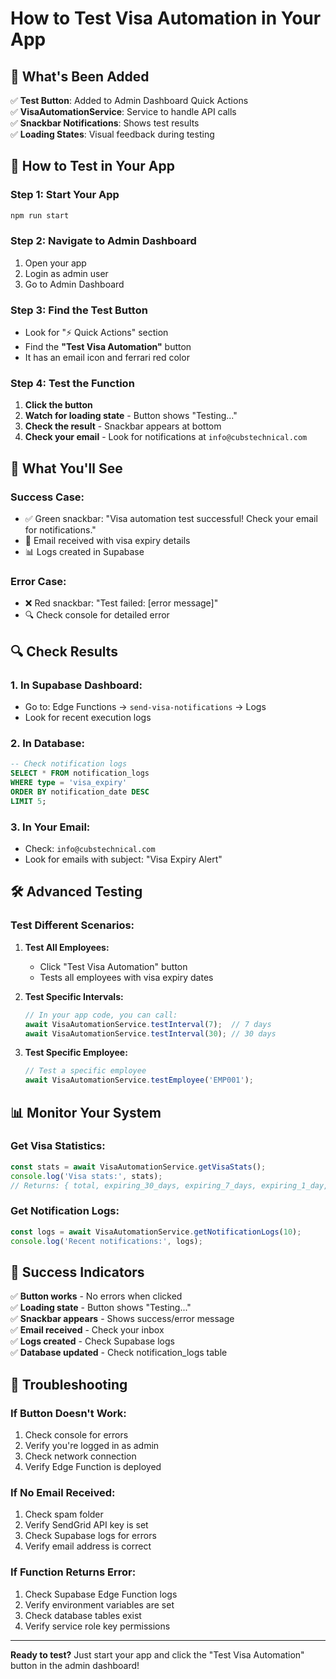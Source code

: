 # How to Test Visa Automation in Your App

## 🎯 **What's Been Added**

✅ **Test Button**: Added to Admin Dashboard Quick Actions  
✅ **VisaAutomationService**: Service to handle API calls  
✅ **Snackbar Notifications**: Shows test results  
✅ **Loading States**: Visual feedback during testing  

## 🧪 **How to Test in Your App**

### **Step 1: Start Your App**
```bash
npm run start
```

### **Step 2: Navigate to Admin Dashboard**
1. Open your app
2. Login as admin user
3. Go to Admin Dashboard

### **Step 3: Find the Test Button**
- Look for "⚡ Quick Actions" section
- Find the **"Test Visa Automation"** button
- It has an email icon and ferrari red color

### **Step 4: Test the Function**
1. **Click the button**
2. **Watch for loading state** - Button shows "Testing..."
3. **Check the result** - Snackbar appears at bottom
4. **Check your email** - Look for notifications at `info@cubstechnical.com`

## 📱 **What You'll See**

### **Success Case:**
- ✅ Green snackbar: "Visa automation test successful! Check your email for notifications."
- 📧 Email received with visa expiry details
- 📊 Logs created in Supabase

### **Error Case:**
- ❌ Red snackbar: "Test failed: [error message]"
- 🔍 Check console for detailed error

## 🔍 **Check Results**

### **1. In Supabase Dashboard:**
- Go to: Edge Functions → `send-visa-notifications` → Logs
- Look for recent execution logs

### **2. In Database:**
```sql
-- Check notification logs
SELECT * FROM notification_logs 
WHERE type = 'visa_expiry' 
ORDER BY notification_date DESC 
LIMIT 5;
```

### **3. In Your Email:**
- Check: `info@cubstechnical.com`
- Look for emails with subject: "Visa Expiry Alert"

## 🛠️ **Advanced Testing**

### **Test Different Scenarios:**

1. **Test All Employees:**
   - Click "Test Visa Automation" button
   - Tests all employees with visa expiry dates

2. **Test Specific Intervals:**
   ```typescript
   // In your app code, you can call:
   await VisaAutomationService.testInterval(7);  // 7 days
   await VisaAutomationService.testInterval(30); // 30 days
   ```

3. **Test Specific Employee:**
   ```typescript
   // Test a specific employee
   await VisaAutomationService.testEmployee('EMP001');
   ```

## 📊 **Monitor Your System**

### **Get Visa Statistics:**
```typescript
const stats = await VisaAutomationService.getVisaStats();
console.log('Visa stats:', stats);
// Returns: { total, expiring_30_days, expiring_7_days, expiring_1_day, expired }
```

### **Get Notification Logs:**
```typescript
const logs = await VisaAutomationService.getNotificationLogs(10);
console.log('Recent notifications:', logs);
```

## 🎉 **Success Indicators**

✅ **Button works** - No errors when clicked  
✅ **Loading state** - Button shows "Testing..."  
✅ **Snackbar appears** - Shows success/error message  
✅ **Email received** - Check your inbox  
✅ **Logs created** - Check Supabase logs  
✅ **Database updated** - Check notification_logs table  

## 🚨 **Troubleshooting**

### **If Button Doesn't Work:**
1. Check console for errors
2. Verify you're logged in as admin
3. Check network connection
4. Verify Edge Function is deployed

### **If No Email Received:**
1. Check spam folder
2. Verify SendGrid API key is set
3. Check Supabase logs for errors
4. Verify email address is correct

### **If Function Returns Error:**
1. Check Supabase Edge Function logs
2. Verify environment variables are set
3. Check database tables exist
4. Verify service role key permissions

---

**Ready to test?** Just start your app and click the "Test Visa Automation" button in the admin dashboard! 